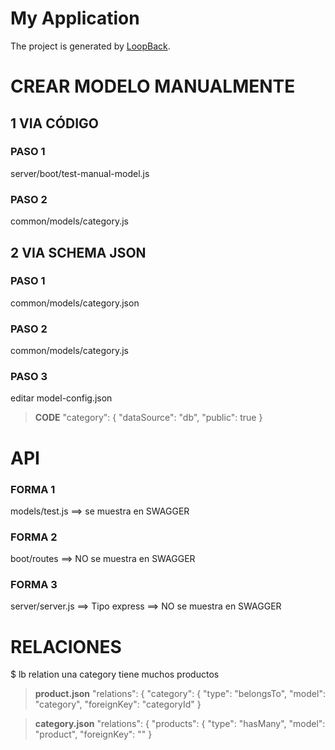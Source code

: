 # My Application

The project is generated by [LoopBack](http://loopback.io).

# CREAR MODELO MANUALMENTE

1 VIA CÓDIGO
-------------

### PASO 1
server/boot/test-manual-model.js

### PASO 2
common/models/category.js

2 VIA SCHEMA JSON
------------------

### PASO 1
common/models/category.json

### PASO 2
common/models/category.js

### PASO 3
editar model-config.json

> **CODE** 
"category": {
      "dataSource": "db",
      "public": true
    }

# API

### FORMA 1
 models/test.js ==> se muestra en SWAGGER
### FORMA 2
 boot/routes ==> NO se muestra en SWAGGER
### FORMA 3
 server/server.js ==> Tipo express ==> NO se muestra en SWAGGER

 # RELACIONES

 $ lb relation
 una category tiene muchos productos
 > **product.json**
"relations": {
    "category": {
      "type": "belongsTo",
      "model": "category",
      "foreignKey": "categoryId"
    }

 > **category.json**
 "relations": {
    "products": {
      "type": "hasMany",
      "model": "product",
      "foreignKey": ""
    }   
